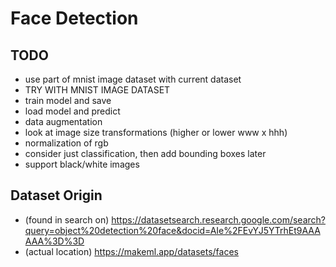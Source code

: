 # Face Detection

## TODO
* use part of mnist image dataset with current dataset
* TRY WITH MNIST IMAGE DATASET
* train model and save
* load model and predict
* data augmentation
* look at image size transformations (higher or lower www x hhh)
* normalization of rgb
* consider just classification, then add bounding boxes later
* support black/white images

## Dataset Origin
* (found in search on) https://datasetsearch.research.google.com/search?query=object%20detection%20face&docid=AIe%2FEvYJ5YTrhEt9AAAAAA%3D%3D
* (actual location) https://makeml.app/datasets/faces